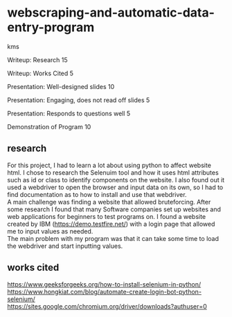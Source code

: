 # webscraping-and-automatic-data-entry-program
kms



Writeup: Research 15

Writeup: Works Cited 5

Presentation: Well-designed slides 10

Presentation: Engaging, does not read off slides 5

Presentation: Responds to questions well 5

Demonstration of Program 10


## research

For this project, I had to learn a lot about using python to affect website html. I chose to research the Selenuim tool and how it uses html attributes such as id or class to identify components on the website. I also found out it used a webdriver to open the browser and input data on its own, so I had to find documentation as to how to install and use that webdriver.  
A main challenge was finding a website that allowed bruteforcing. After some research I found that many Software companies set up websites and web applications for beginners to test programs on. I found a website created by IBM (https://demo.testfire.net/) with a login page that allowed me to input values as needed.  
The main problem with my program was that it can take some time to load the webdriver and start inputting values.


## works cited
https://www.geeksforgeeks.org/how-to-install-selenium-in-python/  
https://www.hongkiat.com/blog/automate-create-login-bot-python-selenium/  
https://sites.google.com/chromium.org/driver/downloads?authuser=0  
